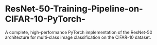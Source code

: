 # ResNet-50-Training-Pipeline-on-CIFAR-10-PyTorch-
A complete, high-performance PyTorch implementation of the ResNet-50 architecture for multi-class image classification on the CIFAR-10 dataset.
